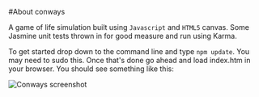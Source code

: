 #About conways

A game of life simulation built using `Javascript` and `HTML5` canvas. Some Jasmine unit tests thrown in for good measure and run using Karma.

To get started drop down to the command line and type `npm update`. You may need to sudo this. Once that's done go ahead and load index.htm in your browser. You should see something like this:

![Conways screenshot](conwnays.png)
